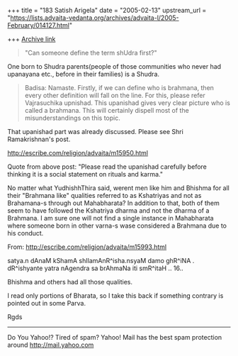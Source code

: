 +++
title = "183 Satish Arigela"
date = "2005-02-13"
upstream_url = "https://lists.advaita-vedanta.org/archives/advaita-l/2005-February/014127.html"

+++
[Archive link](https://lists.advaita-vedanta.org/archives/advaita-l/2005-February/014127.html)

>"Can someone define the term shUdra first?"

 One born to Shudra parents(people of those communities who never had upanayana etc., before in their families) is a Shudra.

>Badisa: Namaste. Firstly, if we can define who is brahmana, then every 
>other definition will fall on the line. For this, please refer 
>Vajrasuchika upnishad. This upanishad gives very clear picture who is called a 
>brahmana. This will certainly dispell most of the misunderstandings on 
>this topic.

 That upanishad part was already discussed. Please see Shri Ramakrishnan's post.

http://escribe.com/religion/advaita/m15950.html

Quote from above post:
"Please read the upanishad carefully before thinking it is a social
statement on rituals and karma."

No matter what YudhishhThira said, werent men like him and Bhishma for all their "Brahmana like" qualities referred to as Kshatriyas and not as Brahamana-s through out Mahabharata? In addition to that, both of them seem to have followed the Kshatriya dharma and not the dharma of a Brahmana. I am sure one will not find a single instance in Mahabharata where someone born in other varna-s wase considered a Brahmana due to his conduct.

From:
http://escribe.com/religion/advaita/m15993.html

satya.n dAnaM kShamA shIlamAnR^isha.nsyaM damo ghR^iNA . 
dR^ishyante yatra nAgendra sa brAhmaNa iti smR^itaH .. 16..

Bhishma and others had all those qualities.

I read only portions of Bharata, so I take this back if something contrary is pointed out in some Parva.

Rgds

__________________________________________________
Do You Yahoo!?
Tired of spam?  Yahoo! Mail has the best spam protection around 
http://mail.yahoo.com 

